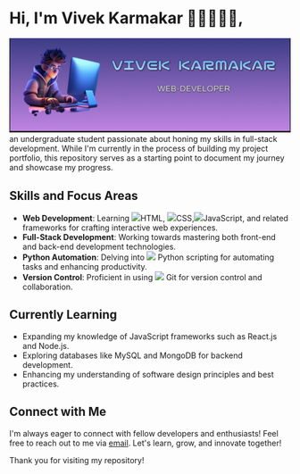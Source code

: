 # Hi, I'm Vivek Karmakar 👋🏻👨🏻‍💻,

<img src="https://github.com/VIVEK-KARMAKAR/VIVEK-KARMAKAR/blob/main/banner.png" alt="banner that says vivek-karmakar+web-developer">
an undergraduate student passionate about honing my skills in full-stack development. While I'm currently in the process of building my project portfolio, this repository serves as a starting point to document my journey and showcase my progress.

## Skills and Focus Areas

- **Web Development**: Learning <img src="https://search.brave.com/images?q=File%3AHTML5+logo+and+wordmark.svg+-+Wikipedia&context=W3sic3JjIjoiaHR0cHM6Ly91cGxvYWQud2lraW1lZGlhLm9yZy93aWtpcGVkaWEvY29tbW9ucy90aHVtYi82LzYxL0hUTUw1X2xvZ29fYW5kX3dvcmRtYXJrLnN2Zy82NDBweC1IVE1MNV9sb2dvX2FuZF93b3JkbWFyay5zdmcucG5nIiwidGV4dCI6IkZpbGU6SFRNTDUgbG9nbyBhbmQgd29yZG1hcmsuc3ZnIC0gV2lraXBlZGlhIiwicGFnZV91cmwiOiJodHRwczovL2VuLm0ud2lraXBlZGlhLm9yZy93aWtpL0ZpbGU6SFRNTDVfbG9nb19hbmRfd29yZG1hcmsuc3ZnIn1d&sig=ca92ee290e3b2c25a0de3442f57083c6a94a7e3b262945f318b9e2b618c44d12&nonce=49d1f42c94bcde90177bffff39aac0af">HTML, <img src="https://search.brave.com/images?q=Css+logo&context=W3sic3JjIjoiaHR0cHM6Ly9pbWdzLnNlYXJjaC5icmF2ZS5jb20vQzlqR2gzMkQ1d2lMNVRqUFhrRmdRak5NU0lZeVlJeXZ1SWlxMndfVW1BYy9yczpmaXQ6NTAwOjA6MC9nOmNlL2FIUjBjSE02THk5MWNHeHYvWVdRdWQybHJhVzFsWkdsaC9MbTl5Wnk5M2FXdHBjR1ZrL2FXRXZZMjl0Ylc5dWN5OWsvTDJRMUwwTlRVek5mYkc5bi9iMTloYm1SZmQyOXlaRzFoL2Ntc3VjM1puLnN2ZyIsInRleHQiOiJGaWxlOkNTUzMgbG9nbyBhbmQgd29yZG1hcmsuc3ZnIiwicGFnZV91cmwiOiJodHRwczovL2VuLm0ud2lraXBlZGlhLm9yZy93aWtpL0ZpbGU6Q1NTM19sb2dvX2FuZF93b3JkbWFyay5zdmcifV0%3D&sig=4aee2306b3670dd7adb5fff3e464ccec42c04e5c72f7b53b10c8b7446256e406&nonce=bf43f423a7c26728b5e2af5cb2f9942e&source=llmImg">CSS,<img src="https://imgs.search.brave.com/S3poLhf_uSzqM0qqanNsHpMXBMTmBZwN1kto06jaKvE/rs:fit:500:0:0/g:ce/aHR0cHM6Ly9hc3Nl/dHMuc3RpY2twbmcu/Y29tL2ltYWdlcy82/MTNiNjRmZTMwZTg1/MzAwMDRiYTNhMDMu/cG5n">JavaScript, and related frameworks for crafting interactive web experiences.
- **Full-Stack Development**: Working towards mastering both front-end and back-end development technologies.
- **Python Automation**: Delving into <img src="https://imgs.search.brave.com/sDXS3IWHlItL53Dwu4oDtG8-5ydhvhQW28ByBeYMru8/rs:fit:500:0:0/g:ce/aHR0cHM6Ly9hc3Nl/dHMuc3RpY2twbmcu/Y29tL2ltYWdlcy81/ODQ4MTUyZmNlZjEw/MTRjMGI1ZTQ5Njcu/cG5n"> Python scripting for automating tasks and enhancing productivity.
- **Version Control**: Proficient in using <img src="https://imgs.search.brave.com/NqTFiGguTBXv-I84u6cf0MLkNB5hyu0glxO_aUXD4kI/rs:fit:500:0:0/g:ce/aHR0cHM6Ly9hc3Nl/dHMuc3RpY2twbmcu/Y29tL2ltYWdlcy81/ODQ3Zjk4MWNlZjEw/MTRjMGI1ZTQ4YmUu/cG5n"> Git for version control and collaboration.
## Currently Learning

- Expanding my knowledge of JavaScript frameworks such as React.js and Node.js.
- Exploring databases like MySQL and MongoDB for backend development.
- Enhancing my understanding of software design principles and best practices.

## Connect with Me

I'm always eager to connect with fellow developers and enthusiasts! Feel free to reach out to me via [email](mailto:vivek.karmakar28@.com). Let's learn, grow, and innovate together!

Thank you for visiting my repository!

